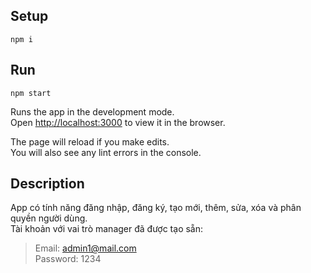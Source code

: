 ## Setup

```
npm i
```

## Run

```
npm start
```

Runs the app in the development mode.\
Open [http://localhost:3000](http://localhost:3000) to view it in the browser.

The page will reload if you make edits.\
You will also see any lint errors in the console.

## Description

App có tính năng đăng nhập, đăng ký, tạo mới, thêm, sửa, xóa và phân quyền người dùng.\
Tài khoản với vai trò manager đã được tạo sẵn:

> Email: admin1@mail.com\
> Password: 1234

